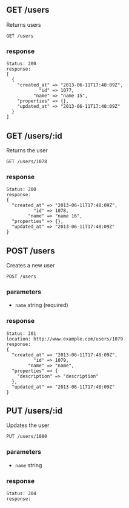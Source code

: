 ## GET /users
Returns users

```
GET /users
```

### response
```
Status: 200
response: 
[
  {
    "created_at" => "2013-06-11T17:48:09Z",
            "id" => 1077,
          "name" => "name 15",
    "properties" => {},
    "updated_at" => "2013-06-11T17:48:09Z"
  }
]
```


## GET /users/:id
Returns the user

```
GET /users/1078
```

### response
```
Status: 200
response: 
{
  "created_at" => "2013-06-11T17:48:09Z",
          "id" => 1078,
        "name" => "name 16",
  "properties" => {},
  "updated_at" => "2013-06-11T17:48:09Z"
}
```


## POST /users
Creates a new user

```
POST /users
```

### parameters
* `name` string (required)


### response
```
Status: 201
location: http://www.example.com/users/1079
response: 
{
  "created_at" => "2013-06-11T17:48:09Z",
          "id" => 1079,
        "name" => "name",
  "properties" => {
    "description" => "description"
  },
  "updated_at" => "2013-06-11T17:48:09Z"
}
```


## PUT /users/:id
Updates the user

```
PUT /users/1080
```

### parameters
* `name` string


### response
```
Status: 204
response: 
```


